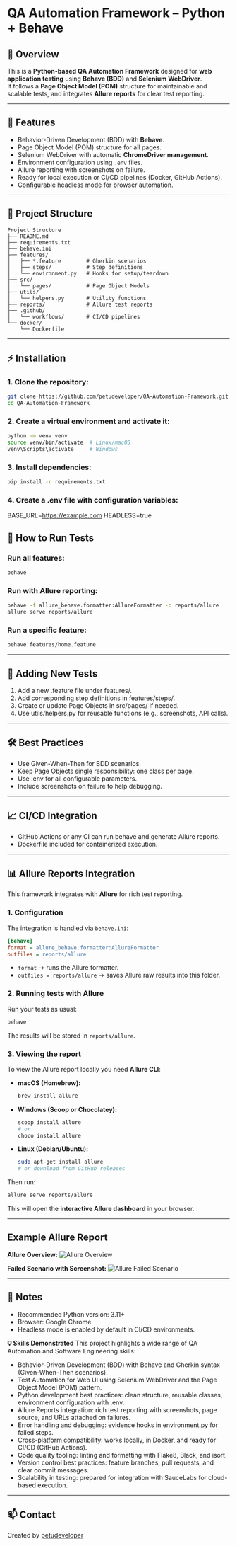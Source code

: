 ﻿# QA Automation Framework – Python + Behave

## 🌟 Overview
This is a **Python-based QA Automation Framework** designed for **web application testing** using **Behave (BDD)** and **Selenium WebDriver**.  
It follows a **Page Object Model (POM)** structure for maintainable and scalable tests, and integrates **Allure reports** for clear test reporting.

---

## 🧱 Features
- Behavior-Driven Development (BDD) with **Behave**.
- Page Object Model (POM) structure for all pages.
- Selenium WebDriver with automatic **ChromeDriver management**.
- Environment configuration using `.env` files.
- Allure reporting with screenshots on failure.
- Ready for local execution or CI/CD pipelines (Docker, GitHub Actions).
- Configurable headless mode for browser automation.

---

## 📂 Project Structure
```text
Project Structure
├── README.md
├── requirements.txt
├── behave.ini
├── features/
│   ├── *.feature        # Gherkin scenarios
│   ├── steps/           # Step definitions
│   └── environment.py   # Hooks for setup/teardown
├── src/
│   └── pages/           # Page Object Models
├── utils/
│   └── helpers.py       # Utility functions
├── reports/             # Allure test reports
├── .github/
│   └── workflows/       # CI/CD pipelines
└── docker/
    └── Dockerfile
```
---

## ⚡ Installation

### 1. **Clone the repository:**
```bash
git clone https://github.com/petudeveloper/QA-Automation-Framework.git
cd QA-Automation-Framework
```

### 2. **Create a virtual environment and activate it:**
```bash
python -m venv venv
source venv/bin/activate  # Linux/macOS
venv\Scripts\activate     # Windows
```

### 3. **Install dependencies:**
```bash
pip install -r requirements.txt
```

### 4. **Create a .env file with configuration variables:**
BASE_URL=https://example.com
HEADLESS=true

## 🚀 How to Run Tests
### Run all features:
```bash
behave
```

### Run with Allure reporting:
```bash
behave -f allure_behave.formatter:AllureFormatter -o reports/allure
allure serve reports/allure
```

### Run a specific feature:
```bash
behave features/home.feature
```

---

## 🧩 Adding New Tests

1. Add a new .feature file under features/.
2. Add corresponding step definitions in features/steps/.
3. Create or update Page Objects in src/pages/ if needed.
4. Use utils/helpers.py for reusable functions (e.g., screenshots, API calls).

---

## 🛠️ Best Practices

- Use Given-When-Then for BDD scenarios.
- Keep Page Objects single responsibility: one class per page.
- Use .env for all configurable parameters.
- Include screenshots on failure to help debugging.

---

## 📈 CI/CD Integration

- GitHub Actions or any CI can run behave and generate Allure reports.
- Dockerfile included for containerized execution.

---

## 📊 Allure Reports Integration

This framework integrates with **Allure** for rich test reporting.

### 1. Configuration
The integration is handled via `behave.ini`:

```ini
[behave]
format = allure_behave.formatter:AllureFormatter
outfiles = reports/allure
```

- `format` → runs the Allure formatter.  
- `outfiles = reports/allure` → saves Allure raw results into this folder.  

### 2. Running tests with Allure
Run your tests as usual:

```bash
behave
```

The results will be stored in `reports/allure`.

### 3. Viewing the report
To view the Allure report locally you need **Allure CLI**:

- **macOS (Homebrew):**
  ```bash
  brew install allure
  ```
- **Windows (Scoop or Chocolatey):**
  ```powershell
  scoop install allure
  # or
  choco install allure
  ```
- **Linux (Debian/Ubuntu):**
  ```bash
  sudo apt-get install allure
  # or download from GitHub releases
  ```

Then run:

```bash
allure serve reports/allure
```

This will open the **interactive Allure dashboard** in your browser.

---

## Example Allure Report

**Allure Overview:**
![Allure Overview](docs/images/allure/overview.png)

**Failed Scenario with Screenshot:**
![Allure Failed Scenario](docs/images/allure/failed_scenario.png)

---

## 📌 Notes

- Recommended Python version: 3.11+
- Browser: Google Chrome
- Headless mode is enabled by default in CI/CD environments.

**💡 Skills Demonstrated**
This project highlights a wide range of QA Automation and Software Engineering skills:
- Behavior-Driven Development (BDD) with Behave and Gherkin syntax (Given-When-Then scenarios).
- Test Automation for Web UI using Selenium WebDriver and the Page Object Model (POM) pattern.
- Python development best practices: clean structure, reusable classes, environment configuration with .env.
- Allure Reports integration: rich test reporting with screenshots, page source, and URLs attached on failures.
- Error handling and debugging: evidence hooks in environment.py for failed steps.
- Cross-platform compatibility: works locally, in Docker, and ready for CI/CD (GitHub Actions).
- Code quality tooling: linting and formatting with Flake8, Black, and isort.
- Version control best practices: feature branches, pull requests, and clear commit messages.
- Scalability in testing: prepared for integration with SauceLabs for cloud-based execution.

---

## 📫 Contact
Created by [petudeveloper](https://github.com/petudeveloper)

